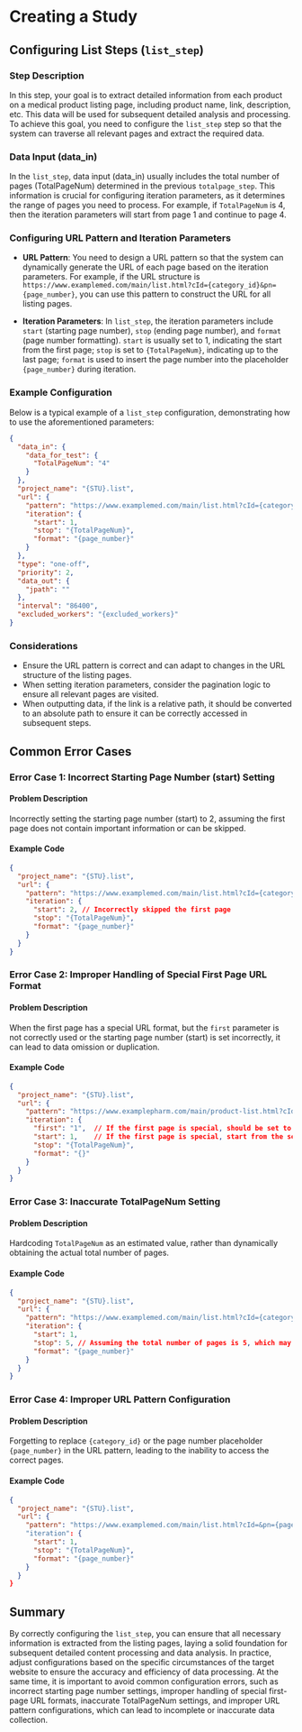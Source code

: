 # Creating a Study

## Configuring List Steps (`list_step`)

### Step Description
In this step, your goal is to extract detailed information from each product on a medical product listing page, including product name, link, description, etc. This data will be used for subsequent detailed analysis and processing. To achieve this goal, you need to configure the `list_step` step so that the system can traverse all relevant pages and extract the required data.

### Data Input (data_in)
In the `list_step`, data input (data_in) usually includes the total number of pages (TotalPageNum) determined in the previous `totalpage_step`. This information is crucial for configuring iteration parameters, as it determines the range of pages you need to process. For example, if `TotalPageNum` is 4, then the iteration parameters will start from page 1 and continue to page 4.

### Configuring URL Pattern and Iteration Parameters
- **URL Pattern**: You need to design a URL pattern so that the system can dynamically generate the URL of each page based on the iteration parameters. For example, if the URL structure is `https://www.examplemed.com/main/list.html?cId={category_id}&pn={page_number}`, you can use this pattern to construct the URL for all listing pages.

- **Iteration Parameters**: In `list_step`, the iteration parameters include `start` (starting page number), `stop` (ending page number), and `format` (page number formatting). `start` is usually set to 1, indicating the start from the first page; `stop` is set to `{TotalPageNum}`, indicating up to the last page; `format` is used to insert the page number into the placeholder `{page_number}` during iteration.

### Example Configuration
Below is a typical example of a `list_step` configuration, demonstrating how to use the aforementioned parameters:

```json
{
  "data_in": {
    "data_for_test": {
      "TotalPageNum": "4"
    }
  },
  "project_name": "{STU}.list",
  "url": {
    "pattern": "https://www.examplemed.com/main/list.html?cId={category_id}&pn={page_number}",
    "iteration": {
      "start": 1,
      "stop": "{TotalPageNum}",
      "format": "{page_number}"
    }
  },
  "type": "one-off",
  "priority": 2,
  "data_out": {
    "jpath": ""
  },
  "interval": "86400",
  "excluded_workers": "{excluded_workers}"
}
```

### Considerations
- Ensure the URL pattern is correct and can adapt to changes in the URL structure of the listing pages.
- When setting iteration parameters, consider the pagination logic to ensure all relevant pages are visited.
- When outputting data, if the link is a relative path, it should be converted to an absolute path to ensure it can be correctly accessed in subsequent steps.


## Common Error Cases
### Error Case 1: Incorrect Starting Page Number (start) Setting
#### Problem Description
Incorrectly setting the starting page number (start) to 2, assuming the first page does not contain important information or can be skipped.

#### Example Code
```json
{
  "project_name": "{STU}.list",
  "url": {
    "pattern": "https://www.examplemed.com/main/list.html?cId={category_id}&pn={page_number}",
    "iteration": {
      "start": 2, // Incorrectly skipped the first page
      "stop": "{TotalPageNum}",
      "format": "{page_number}"
    }
  }
}
```

### Error Case 2: Improper Handling of Special First Page URL Format
#### Problem Description
When the first page has a special URL format, but the `first` parameter is not correctly used or the starting page number (start) is set incorrectly, it can lead to data omission or duplication.

#### Example Code
```json
{
  "project_name": "{STU}.list",
  "url": {
    "pattern": "https://www.examplepharm.com/main/product-list.html?cId={category_id}&pn=(*).html",
    "iteration": {
      "first": "1",  // If the first page is special, should be set to actual conditions
      "start": 1,    // If the first page is special, start from the second page
      "stop": "{TotalPageNum}",
      "format": "{}"
    }
  }
}
```

### Error Case 3: Inaccurate TotalPageNum Setting
#### Problem Description
Hardcoding `TotalPageNum` as an estimated value, rather than dynamically obtaining the actual total number of pages.

#### Example Code
```json
{
  "project_name": "{STU}.list",
  "url": {
    "pattern": "https://www.examplemed.com/main/list.html?cId={category_id}&pn={page_number}",
    "iteration": {
      "start": 1,
      "stop": 5, // Assuming the total number of pages is 5, which may not match the actual situation
      "format": "{page_number}"
    }
  }
}
```

### Error Case 4: Improper URL Pattern Configuration
#### Problem Description
Forgetting to replace `{category_id}` or the page number placeholder `{page_number}` in the URL pattern, leading to the inability to access the correct pages.

#### Example Code
```json
{
  "project_name": "{STU}.list",
  "url": {
    "pattern": "https://www.examplemed.com/main/list.html?cId=&pn={page_number}",   // Forgot to replace `{category_id}`
    "iteration": {
      "start": 1,
      "stop": "{TotalPageNum}",
      "format": "{page_number}"
    }
  }
}
```
## Summary
By correctly configuring the `list_step`, you can ensure that all necessary information is extracted from the listing pages, laying a solid foundation for subsequent detailed content processing and data analysis. In practice, adjust configurations based on the specific circumstances of the target website to ensure the accuracy and efficiency of data processing. At the same time, it is important to avoid common configuration errors, such as incorrect starting page number settings, improper handling of special first-page URL formats, inaccurate TotalPageNum settings, and improper URL pattern configurations, which can lead to incomplete or inaccurate data collection. 
